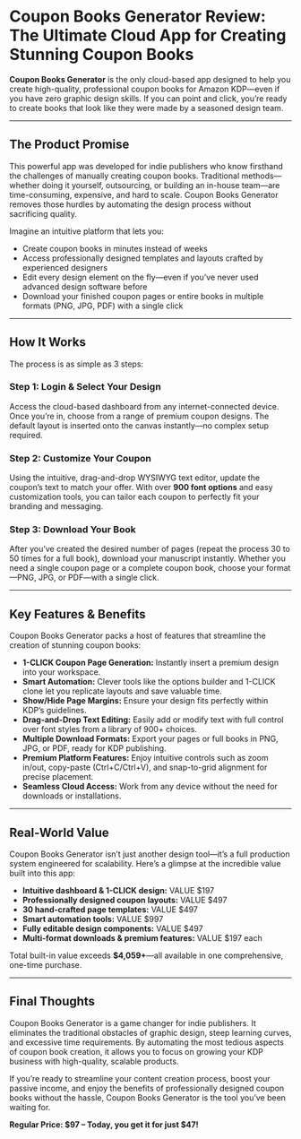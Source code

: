 <h1>Coupon Books Generator Review: The Ultimate Cloud App for Creating Stunning Coupon Books</h1> <p><strong>Coupon Books Generator</strong> is the only cloud-based app designed to help you create high-quality, professional coupon books for Amazon KDP—even if you have zero graphic design skills. If you can point and click, you’re ready to create books that look like they were made by a seasoned design team.</p> <hr /> <h2>The Product Promise</h2> <p>This powerful app was developed for indie publishers who know firsthand the challenges of manually creating coupon books. Traditional methods—whether doing it yourself, outsourcing, or building an in-house team—are time-consuming, expensive, and hard to scale. Coupon Books Generator removes those hurdles by automating the design process without sacrificing quality.</p> <p>Imagine an intuitive platform that lets you:</p> <ul> <li>Create coupon books in minutes instead of weeks</li> <li>Access professionally designed templates and layouts crafted by experienced designers</li> <li>Edit every design element on the fly—even if you’ve never used advanced design software before</li> <li>Download your finished coupon pages or entire books in multiple formats (PNG, JPG, PDF) with a single click</li> </ul> <hr /> <h2>How It Works</h2> <p>The process is as simple as 3 steps:</p> <h3>Step 1: Login & Select Your Design</h3> <p>Access the cloud-based dashboard from any internet-connected device. Once you’re in, choose from a range of premium coupon designs. The default layout is inserted onto the canvas instantly—no complex setup required.</p> <h3>Step 2: Customize Your Coupon</h3> <p>Using the intuitive, drag-and-drop WYSIWYG text editor, update the coupon’s text to match your offer. With over <strong>900 font options</strong> and easy customization tools, you can tailor each coupon to perfectly fit your branding and messaging.</p> <h3>Step 3: Download Your Book</h3> <p>After you’ve created the desired number of pages (repeat the process 30 to 50 times for a full book), download your manuscript instantly. Whether you need a single coupon page or a complete coupon book, choose your format—PNG, JPG, or PDF—with a single click.</p> <hr /> <h2>Key Features & Benefits</h2> <p>Coupon Books Generator packs a host of features that streamline the creation of stunning coupon books:</p> <ul> <li><strong>1-CLICK Coupon Page Generation:</strong> Instantly insert a premium design into your workspace.</li> <li><strong>Smart Automation:</strong> Clever tools like the options builder and 1-CLICK clone let you replicate layouts and save valuable time.</li> <li><strong>Show/Hide Page Margins:</strong> Ensure your design fits perfectly within KDP’s guidelines.</li> <li><strong>Drag-and-Drop Text Editing:</strong> Easily add or modify text with full control over font styles from a library of 900+ choices.</li> <li><strong>Multiple Download Formats:</strong> Export your pages or full books in PNG, JPG, or PDF, ready for KDP publishing.</li> <li><strong>Premium Platform Features:</strong> Enjoy intuitive controls such as zoom in/out, copy-paste (Ctrl+C/Ctrl+V), and snap-to-grid alignment for precise placement.</li> <li><strong>Seamless Cloud Access:</strong> Work from any device without the need for downloads or installations.</li> </ul> <hr /> <h2>Real-World Value</h2> <p>Coupon Books Generator isn’t just another design tool—it’s a full production system engineered for scalability. Here’s a glimpse at the incredible value built into this app:</p> <ul> <li><strong>Intuitive dashboard & 1-CLICK design:</strong> VALUE $197</li> <li><strong>Professionally designed coupon layouts:</strong> VALUE $497</li> <li><strong>30 hand-crafted page templates:</strong> VALUE $497</li> <li><strong>Smart automation tools:</strong> VALUE $997</li> <li><strong>Fully editable design components:</strong> VALUE $497</li> <li><strong>Multi-format downloads & premium features:</strong> VALUE $197 each</li> </ul> <p>Total built-in value exceeds <strong>$4,059+</strong>—all available in one comprehensive, one-time purchase.</p> <hr /> <h2>Final Thoughts</h2> <p>Coupon Books Generator is a game changer for indie publishers. It eliminates the traditional obstacles of graphic design, steep learning curves, and excessive time requirements. By automating the most tedious aspects of coupon book creation, it allows you to focus on growing your KDP business with high-quality, scalable products.</p> <p>If you’re ready to streamline your content creation process, boost your passive income, and enjoy the benefits of professionally designed coupon books without the hassle, Coupon Books Generator is the tool you’ve been waiting for.</p> <p><strong>Regular Price: $97 – Today, you get it for just $47!</strong></p>
